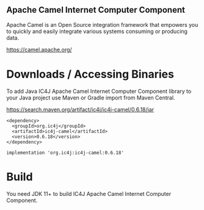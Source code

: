 ## Apache Camel Internet Computer Component

Apache Camel is an Open Source integration framework that empowers you to quickly and easily integrate various systems consuming or producing data.

<a href="https://camel.apache.org/">
https://camel.apache.org/
</a>



# Downloads / Accessing Binaries

To add Java IC4J Apache Camel Internet Computer Component library to your Java project use Maven or Gradle import from Maven Central.

<a href="https://search.maven.org/artifact/ic4j/ic4j-camel/0.6.18/jar">
https://search.maven.org/artifact/ic4j/ic4j-camel/0.6.18/jar
</a>

```
<dependency>
  <groupId>org.ic4j</groupId>
  <artifactId>ic4j-camel</artifactId>
  <version>0.6.18</version>
</dependency>
```

```
implementation 'org.ic4j:ic4j-camel:0.6.18'
```


# Build

You need JDK 11+ to build IC4J Apache Camel Internet Computer Component.
